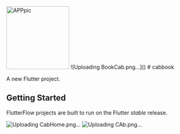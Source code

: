 <img width="165" alt="APPpic" src="https://github.com/satyamits/satyamSingh_TechnicalTask_Submission/assets/77722836/159fe055-ab01-4e52-98f0-7827d6057fd5">
![Uploading BookCab.png…]()
# cabbook

A new Flutter project.

## Getting Started

FlutterFlow projects are built to run on the Flutter _stable_ release.


![Uploading CabHome.png…]()
![Uploading CAb.png…]()
